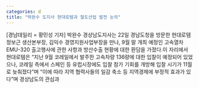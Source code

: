 ```yaml
---
categories: d
title: "박완수 도지사 현대로템과 철도산업 발전 논의"
---
```

[경남데일리 = 황민성 기자] 박완수 경상남도지사는 22일 경남도청을 방문한 현대로템 정보근 생산본부장, 김익수 경영지원사업부장을 만나, 9월 말 개최 예정인 고속열차 EMU-320 출고행사에 관한 사항과 방산수출 현황에 대한 환담을 가졌다.이 자리에서 현대로템은 “지난 9월 코레일에서 발주한 고속차량 136량에 대한 입찰이 예정되어 있었으나, 코레일 측에서 스페인 등 유럽시장에도 입찰 참가 기회를 개방해 입찰 시기가 11월로 늦춰졌다”며 “이에 따라 지역 협력사들의 일감 축소 등 지역경제에 부정적 효과가 있다”며 경상남도의 관심과